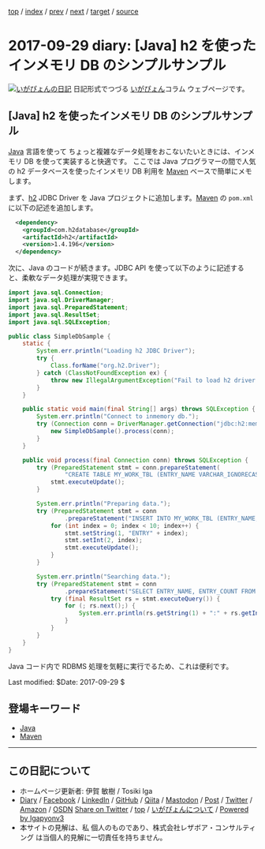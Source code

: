 [top](../index.html) 
 / [index](index.html) 
 / [prev](ig170915.html) 
 / [next](ig170930.html) 
 / [target](https://www.igapyon.jp/igapyon/diary/2017/ig170929.html) 
 / [source](https://github.com/igapyon/diary/blob/master/2017/ig170929.src.md) 

2017-09-29 diary: [Java] h2 を使ったインメモリ DB のシンプルサンプル
=====================================================================================================
[![いがぴょんの日記](https://www.igapyon.jp/igapyon/diary/images/iga202308_256.jpg "いがぴょん")](https://www.igapyon.jp/igapyon/diary/memo/memoigapyon.html) 日記形式でつづる [いがぴょん](https://www.igapyon.jp/igapyon/diary/memo/memoigapyon.html)コラム ウェブページです。

## [Java] h2 を使ったインメモリ DB のシンプルサンプル

[Java](../keyword/java.html) 言語を使って ちょっと複雑なデータ処理をおこないたいときには、インメモリ DB を使って実装すると快適です。
ここでは Java プログラマーの間で人気の h2 データベースを使ったインメモリ DB 利用を [Maven](../keyword/maven.html) ベースで簡単にメモします。

まず、[h2](https://mvnrepository.com/artifact/com.h2database/h2) JDBC Driver を Java プロジェクトに追加します。[Maven](../keyword/maven.html) の `pom.xml` に以下の記述を追加します。

```XML
  <dependency>
    <groupId>com.h2database</groupId>
    <artifactId>h2</artifactId>
    <version>1.4.196</version>
  </dependency>
```

次に、Java のコードが続きます。JDBC API を使って以下のように記述すると、柔軟なデータ処理が実現できます。

```Java
import java.sql.Connection;
import java.sql.DriverManager;
import java.sql.PreparedStatement;
import java.sql.ResultSet;
import java.sql.SQLException;

public class SimpleDbSample {
    static {
        System.err.println("Loading h2 JDBC Driver");
        try {
            Class.forName("org.h2.Driver");
        } catch (ClassNotFoundException ex) {
            throw new IllegalArgumentException("Fail to load h2 driver: " + ex.getMessage(), ex);
        }
    }

    public static void main(final String[] args) throws SQLException {
        System.err.println("Connect to inmemory db.");
        try (Connection conn = DriverManager.getConnection("jdbc:h2:mem:sfdcjdbc")) {
            new SimpleDbSample().process(conn);
        }
    }

    public void process(final Connection conn) throws SQLException {
        try (PreparedStatement stmt = conn.prepareStatement(
                "CREATE TABLE MY_WORK_TBL (ENTRY_NAME VARCHAR_IGNORECASE NOT NULL, ENTRY_COUNT INTEGER)")) {
            stmt.executeUpdate();
        }

        System.err.println("Preparing data.");
        try (PreparedStatement stmt = conn
                .prepareStatement("INSERT INTO MY_WORK_TBL (ENTRY_NAME, ENTRY_COUNT) VALUES (?, ?)")) {
            for (int index = 0; index < 10; index++) {
                stmt.setString(1, "ENTRY" + index);
                stmt.setInt(2, index);
                stmt.executeUpdate();
            }
        }

        System.err.println("Searching data.");
        try (PreparedStatement stmt = conn
                .prepareStatement("SELECT ENTRY_NAME, ENTRY_COUNT FROM MY_WORK_TBL ORDER BY ENTRY_COUNT DESC")) {
            try (final ResultSet rs = stmt.executeQuery()) {
                for (; rs.next();) {
                    System.err.println(rs.getString(1) + ":" + rs.getInt(2));
                }
            }
        }
    }
}
```

Java コード内で RDBMS 処理を気軽に実行でるため、これは便利です。

Last modified: $Date: 2017-09-29 $

## 登場キーワード

* [Java](../keyword/java.html)
* [Maven](../keyword/maven.html)

----------------------------------------------------------------------------------------------------

## この日記について

* ホームページ更新者: 伊賀 敏樹 / Tosiki Iga
* [Diary](https://www.igapyon.jp/igapyon/diary/) / [Facebook](https://www.facebook.com/igapyon) / [LinkedIn](https://www.linkedin.com/in/toshikiiga) / [GitHub](https://github.com/igapyon) / [Qiita](https://qiita.com/igapyon) / [Mastodon](https://social.vivaldi.net/@igapyon) / [Post](https://post.news/igapyon) / [Twitter](https://twitter.com/ToshikiIga) / [Amazon](https://www.amazon.co.jp/%E4%BC%8A%E8%B3%80-%E6%95%8F%E6%A8%B9/e/B004LTQWCQ) / [OSDN](https://ja.osdn.net/users/iga/)
[Share on Twitter](https://twitter.com/intent/tweet?hashtags=igapyon%2Cdiary%2C%E3%81%84%E3%81%8C%E3%81%B4%E3%82%87%E3%82%93%2CJava%2CMaven&text=%5BJava%5D+h2+%E3%82%92%E4%BD%BF%E3%81%A3%E3%81%9F%E3%82%A4%E3%83%B3%E3%83%A1%E3%83%A2%E3%83%AA+DB+%E3%81%AE%E3%82%B7%E3%83%B3%E3%83%97%E3%83%AB%E3%82%B5%E3%83%B3%E3%83%97%E3%83%AB&url=https%3A%2F%2Fwww.igapyon.jp%2Figapyon%2Fdiary%2F2017%2Fig170929.html) / [top](../index.html) / [いがぴょんについて](https://www.igapyon.jp/igapyon/diary/memo/memoigapyon.html) / [Powered by Igapyonv3](https://github.com/igapyon/igapyonv3)
* 本サイトの見解は、私 個人のものであり、株式会社レザボア・コンサルティング は当個人的見解に一切責任を持ちません。 
